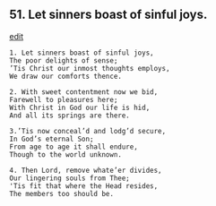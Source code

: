 
## 51.  Let sinners boast of sinful joys.
[edit](https://docs.google.com/document/d/18LModpchRrxPw_WOTQu1ptrP18nA_-Vv/edit?mode=html)



    1. Let sinners boast of sinful joys,
    The poor delights of sense;
    ’Tis Christ our inmost thoughts employs, 
    We draw our comforts thence.

    2. With sweet contentment now we bid,
    Farewell to pleasures here;
    With Christ in God our life is hid,
    And all its springs are there.

    3.’Tis now conceal’d and lodg’d secure,
    In God’s eternal Son;
    From age to age it shall endure, 
    Though to the world unknown.

    4. Then Lord, remove whate’er divides,
    Our lingering souls from Thee; 
    'Tis fit that where the Head resides,
    The members too should be.

